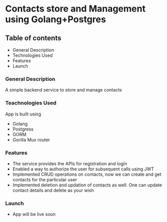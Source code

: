 # Contacts store and Management using Golang+Postgres

## Table of contents

- General Description
- Technologies Used
- Features
- Launch

### General Description

A simple backend service to store and manage contacts

### Teachnologies Used

App is built using

- Golang
- Postgress 
- GORM
- Gorilla Mux router

### Features

- The service provides the APIs for registration and login
- Enabled a way to authorize the user for subsequent calls using JWT 
- Implemented CRUD operations on contacts, now we can create and get contacts for the particular user 
- Implemented deletion and updation of contacts as well. One can update contact details and delete as your wish


### Launch

- App will be live soon

